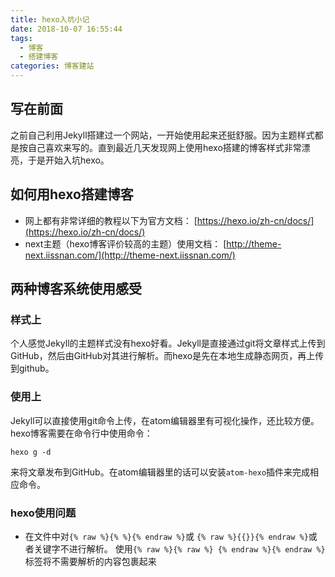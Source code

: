 ```yaml
---
title: hexo入坑小记
date: 2018-10-07 16:55:44
tags:
  - 博客
  - 搭建博客
categories: 博客建站
---
```

## 写在前面
之前自己利用Jekyll搭建过一个网站，一开始使用起来还挺舒服。因为主题样式都是按自己喜欢来写的。直到最近几天发现网上使用hexo搭建的博客样式非常漂亮，于是开始入坑hexo。


## 如何用hexo搭建博客
* 网上都有非常详细的教程以下为官方文档：
[https://hexo.io/zh-cn/docs/](https://hexo.io/zh-cn/docs/)
* next主题（hexo博客评价较高的主题）使用文档：
[http://theme-next.iissnan.com/](http://theme-next.iissnan.com/)

## 两种博客系统使用感受
### 样式上
个人感觉Jekyll的主题样式没有hexo好看。Jekyll是直接通过git将文章样式上传到GitHub，然后由GitHub对其进行解析。而hexo是先在本地生成静态网页，再上传到github。
### 使用上
Jekyll可以直接使用git命令上传，在atom编辑器里有可视化操作，还比较方便。
hexo博客需要在命令行中使用命令：
```
hexo g -d
```
来将文章发布到GitHub。在atom编辑器里的话可以安装`atom-hexo`插件来完成相应命令。

### hexo使用问题
* 在文件中对`{% raw %}{% %}{% endraw %}`或 `{% raw %}{{}}{% endraw %}`或者关键字不进行解析。
使用`{% raw %}{% raw %} {% endraw %}{% endraw %}`标签将不需要解析的内容包裹起来

